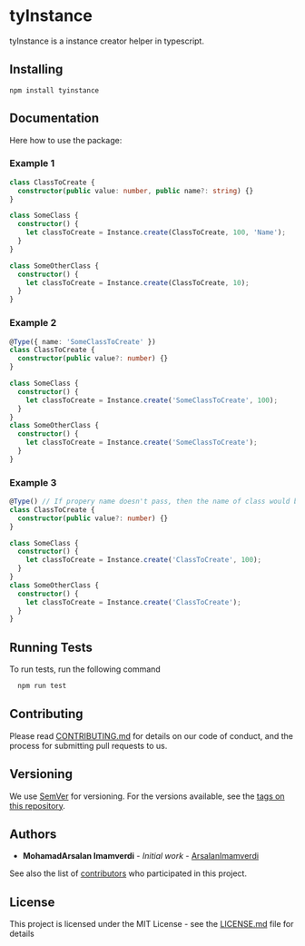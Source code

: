 # tyInstance

tyInstance is a instance creator helper in typescript.

## Installing

```
npm install tyinstance
```

## Documentation

Here how to use the package:

### Example 1

```typescript
class ClassToCreate {
  constructor(public value: number, public name?: string) {}
}

class SomeClass {
  constructor() {
    let classToCreate = Instance.create(ClassToCreate, 100, 'Name');
  }
}

class SomeOtherClass {
  constructor() {
    let classToCreate = Instance.create(ClassToCreate, 10);
  }
}
```

### Example 2

```typescript
@Type({ name: 'SomeClassToCreate' })
class ClassToCreate {
  constructor(public value?: number) {}
}

class SomeClass {
  constructor() {
    let classToCreate = Instance.create('SomeClassToCreate', 100);
  }
}
class SomeOtherClass {
  constructor() {
    let classToCreate = Instance.create('SomeClassToCreate');
  }
}
```

### Example 3

```typescript
@Type() // If propery name doesn't pass, then the name of class would be the actual name of class , 'ClassToCreate'
class ClassToCreate {
  constructor(public value?: number) {}
}

class SomeClass {
  constructor() {
    let classToCreate = Instance.create('ClassToCreate', 100);
  }
}
class SomeOtherClass {
  constructor() {
    let classToCreate = Instance.create('ClassToCreate');
  }
}
```

## Running Tests

To run tests, run the following command

```bash
  npm run test
```

## Contributing

Please read [CONTRIBUTING.md](https://github.com/ArsalanImamverdi/tyInstance/blob/main/CONTRIBUTING.md) for details on our code of conduct, and the process for submitting pull requests to us.

## Versioning

We use [SemVer](http://semver.org/) for versioning. For the versions available, see the [tags on this repository](https://github.com/your/project/tags).

## Authors

- **MohamadArsalan Imamverdi** - _Initial work_ - [ArsalanImamverdi](https://github.com/ArsalanImamverdi)

See also the list of [contributors](https://github.com/ArsalanImamverdi/tyInstance/contributors) who participated in this project.

## License

This project is licensed under the MIT License - see the [LICENSE.md](LICENSE.md) file for details

